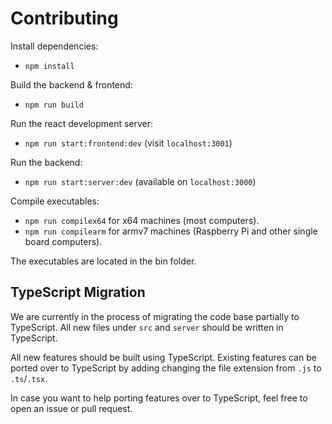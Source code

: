 # Contributing

Install dependencies:

- `npm install`

Build the backend & frontend:

- `npm run build`

Run the react development server:

- `npm run start:frontend:dev` (visit `localhost:3001`)

Run the backend:

- `npm run start:server:dev` (available on `localhost:3000`)

Compile executables:

- `npm run compilex64` for x64 machines (most computers).
- `npm run compilearm` for armv7 machines (Raspberry Pi and other single board computers).

The executables are located in the bin folder.

## TypeScript Migration

We are currently in the process of migrating the code base partially to TypeScript.
All new files under `src` and `server` should be written in TypeScript.

All new features should be built using TypeScript.
Existing features can be ported over to TypeScript by adding changing the file extension from `.js` to `.ts`/`.tsx`.

In case you want to help porting features over to TypeScript, feel free to open an issue or pull request.
